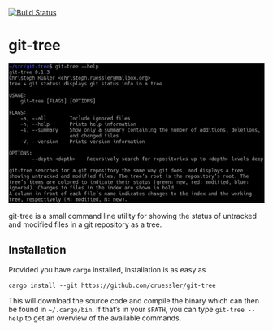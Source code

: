 [![Build Status](https://travis-ci.org/cruessler/git-tree.svg?branch=master)](https://travis-ci.org/cruessler/git-tree)

# git-tree

![git-tree](git-tree.png)

git-tree is a small command line utility for showing the status of untracked
and modified files in a git repository as a tree.

## Installation

Provided you have `cargo` installed, installation is as easy as

```
cargo install --git https://github.com/cruessler/git-tree
```

This will download the source code and compile the binary which can then be
found in `~/.cargo/bin`. If that’s in your `$PATH`, you can type `git-tree
--help` to get an overview of the available commands.
